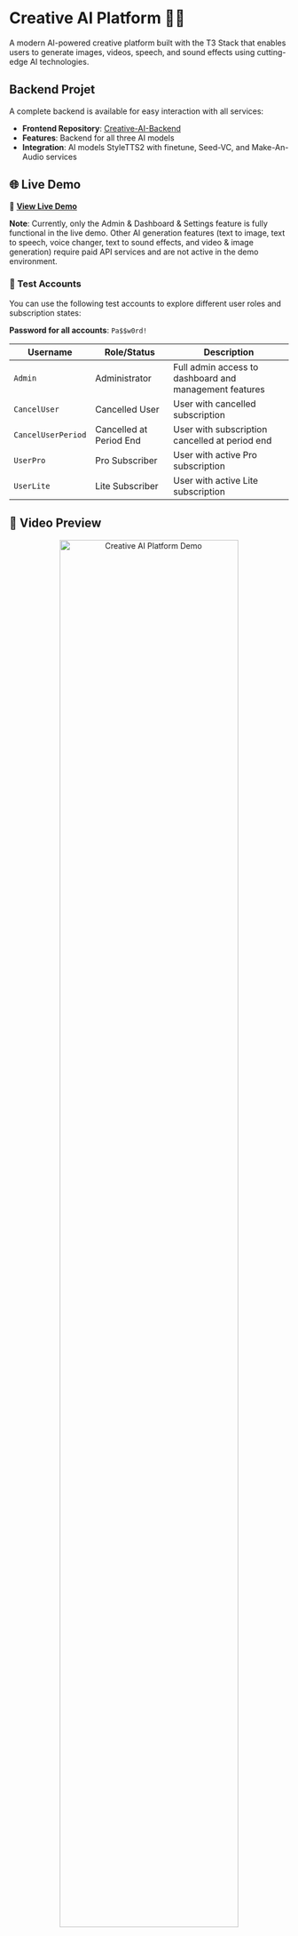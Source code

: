 # Creative AI Platform 🎨🤖

A modern AI-powered creative platform built with the T3 Stack that enables users to generate images, videos, speech, and sound effects using cutting-edge AI technologies.

## Backend Projet

A complete backend is available for easy interaction with all services:
- **Frontend Repository**: [Creative-AI-Backend](https://github.com/babdellghani/Creative-AI-Backend.git)
- **Features**: Backend for all three AI models
- **Integration**: AI models StyleTTS2 with finetune, Seed-VC, and Make-An-Audio services

## 🌐 Live Demo

🔗 **[View Live Demo](https://creative-ai-ab.vercel.app/)**

**Note**: Currently, only the Admin & Dashboard & Settings feature is fully functional in the live demo. Other AI generation features (text to image, text to speech, voice changer, text to sound effects, and video & image generation) require paid API services and are not active in the demo environment.

### 🔐 Test Accounts

You can use the following test accounts to explore different user roles and subscription states:

**Password for all accounts**: `Pa$$w0rd!`

| Username | Role/Status | Description |
|----------|-------------|-------------|
| `Admin` | Administrator | Full admin access to dashboard and management features |
| `CancelUser` | Cancelled User | User with cancelled subscription |
| `CancelUserPeriod` | Cancelled at Period End | User with subscription cancelled at period end |
| `UserPro` | Pro Subscriber | User with active Pro subscription |
| `UserLite` | Lite Subscriber | User with active Lite subscription |

## 🎥 Video Preview

<div align="center">
   <a href="https://www.youtube.com/watch?v=nZtE_hA7aMU">
      <img src="https://img.youtube.com/vi/nZtE_hA7aMU/maxresdefault.jpg" alt="Creative AI Platform Demo" width="80%">
   </a>
</div>

_Watch the full demo to see Creative AI Platform in action_

## 📸 Screenshots

### 🏠 Landing Page

<div align="center">
  <img src="public/ScreenShots/Landing Page Light.jpg" alt="Landing Page Light Mode" width="45%" />
  <img src="public/ScreenShots/Landing Page Dark.jpg" alt="Landing Page Dark Mode" width="45%" />
</div>

### 📊 Dashboard

<div align="center">
  <img src="public/ScreenShots/Dashboard Light.jpg" alt="Dashboard Light Mode" width="45%" />
  <img src="public/ScreenShots/Dashboard Dark.jpg" alt="Dashboard Dark Mode" width="45%" />
</div>

### 🎨 AI Content Generation

#### Image Generation

<div align="center">
  <img src="public/ScreenShots/Text to Image.jpg" alt="Text to Image Generation" width="70%" />
</div>

#### Video Generation

<div align="center">
  <img src="public/ScreenShots/Text & Image to Video.jpeg" alt="Text to Video Generation" width="45%" />
  <img src="public/ScreenShots/Text & Image to Video-1.jpeg" alt="Image to Video Generation" width="45%" />
</div>

#### Speech Synthesis

<div align="center">
  <img src="public/ScreenShots/Text to Speech Light.jpg" alt="Text to Speech Light Mode" width="45%" />
  <img src="public/ScreenShots/Text to Speech Dark.jpg" alt="Text to Speech Dark Mode" width="45%" />
</div>

#### Voice Transformation

<div align="center">
  <img src="public/ScreenShots/Voice Changer Light.jpg" alt="Voice Changer Light Mode" width="45%" />
  <img src="public/ScreenShots/Voice Changer Dark.jpg" alt="Voice Changer Dark Mode" width="45%" />
</div>

#### Sound Effects Generation

<div align="center">
  <img src="public/ScreenShots/Text to Sound Effect Light.jpg" alt="Sound Effects Light Mode" width="45%" />
  <img src="public/ScreenShots/Text to Sound Effect Dark.jpg" alt="Sound Effects Dark Mode" width="45%" />
</div>

### 🗂️ Media Library & Expore Gallery

<div align="center">
  <img src="public/ScreenShots/Media Library Light.jpg" alt="Media Library Light Mode" width="45%" />
  <img src="public/ScreenShots/Media Library Dark.jpg" alt="Media Library Dark Mode" width="45%" />
</div>

<div align="center">
  <img src="public/ScreenShots/Explore Gallery Light.jpg" alt="Explore Gallery Light Mode" width="45%" />
  <img src="public/ScreenShots/Explore Gallery Dark.jpg" alt="Explore Gallery Dark Mode" width="45%" />
</div>

### 👤 User Management

<div align="center">
  <img src="public/ScreenShots/Login.jpeg" alt="User Login" width="45%" />
  <img src="public/ScreenShots/Sign Up.jpeg" alt="User Registration" width="45%" />
</div>

<div align="center">
  <img src="public/ScreenShots/Settings.jpeg" alt="User Settings" width="45%" />
  <img src="public/ScreenShots/Billing .jpeg" alt="Billing Management" width="45%" />
</div>

### 🔧 Admin Dashboard

<div align="center">
  <img src="public/ScreenShots/Admin Analytics Dashboard.jpeg" alt="Admin Analytics" width="45%" />
  <img src="public/ScreenShots/Admin user management.jpeg" alt="Admin User Management" width="45%" />
</div>

<div align="center">
  <img src="public/ScreenShots/Admin Subscription Management.jpeg" alt="Admin Subscription Management" width="45%" />
  <img src="public/ScreenShots/Admin Settings Subscription Plans.jpeg" alt="Admin Subscription Plans" width="45%" />
</div>

<div align="center">
  <img src="public/ScreenShots/Admin System Settings.jpeg" alt="Admin System Settings" width="70%" />
</div>

### 🛠️ Development & API

<div align="center">
  <img src="public/ScreenShots/inngest .jpeg" alt="Inngest Background Jobs" width="45%" />
  <img src="public/ScreenShots/API text to video.jpeg" alt="API Text to Video" width="45%" />
</div>

<div align="center">
  <img src="public/ScreenShots/Api text to image .jpeg" alt="API Text to Image" width="45%" />
  <img src="public/ScreenShots/Api image to video.jpeg" alt="API Image to Video" width="45%" />
</div>

## ✨ Features

### 🎨 AI Content Generation

- **Image Generation**: Create stunning images using advanced AI models (Flux, Stability AI)
- **Video Generation**: Generate videos with AI-powered tools
- **Speech Synthesis**: Convert text to natural-sounding speech with custom voices
- **Sound Effects**: Generate custom sound effects for your projects

### 👤 User Management

- **Authentication**: Secure user authentication with NextAuth.js
- **User Profiles**: Personalized user accounts and settings
- **Subscription Management**: Stripe integration for premium features
- **Credit System**: Track and manage user credits for AI generations

### 📱 Modern Interface

- **Responsive Design**: Beautiful, mobile-first design with Tailwind CSS
- **Dark/Light Mode**: Theme switching with next-themes
- **Interactive Components**: Rich UI components with Radix UI
- **Real-time Updates**: Live generation status and progress tracking

### 🔧 Admin Features

- **Admin Dashboard**: Comprehensive admin panel for user and content management
- **Analytics**: Track usage statistics and user engagement
- **Content Moderation**: Review and manage generated content

## 🛠️ Tech Stack

### Frontend

- **Framework**: [Next.js 15](https://nextjs.org) with App Router
- **Styling**: [Tailwind CSS](https://tailwindcss.com) + [Radix UI](https://radix-ui.com)
- **State Management**: [Zustand](https://zustand-js.org)
- **Animations**: [Framer Motion](https://framer.com/motion)
- **Forms**: [React Hook Form](https://react-hook-form.com) + [Zod](https://zod.dev)

### Backend

- **Database**: [Prisma](https://prisma.io) with SQLite
- **Authentication**: [NextAuth.js](https://next-auth.js.org)
- **File Storage**: AWS S3 integration
- **Background Jobs**: [Inngest](https://inngest.com)
- **Payments**: [Stripe](https://stripe.com)

### AI Integration

- **Image Generation**: [fireworks.ai](https://fireworks.ai), Flux, Stability AI, PlayGround
- **Video Generation**: [Fal.ai](https://fal.ai), LTX Video, Kling Video
- **Speech Synthesis**: Custom TTS models
- **Voice Cloning**: SeedVC and StyleTTS2 integration

## 🚀 Getting Started

### Prerequisites

- Node.js 18+
- npm or yarn
- SQLite database

### Installation

1. **Clone the repository**

   ```bash
   git clone <repository-url>
   cd creative-ai
   ```

2. **Install dependencies**

   ```bash
   npm install
   ```

3. **Set up environment variables**
   Create a `.env` file in the root directory:

   ```env
   # Database
   DATABASE_URL="file:./prisma/db.sqlite"

   # NextAuth
   NEXTAUTH_SECRET="your-secret-key"
   NEXTAUTH_URL="http://localhost:3000"

   # Stripe
   STRIPE_SECRET_KEY="your-stripe-secret-key"
   STRIPE_WEBHOOK_SECRET="your-webhook-secret"

   # AWS S3
   AWS_ACCESS_KEY_ID="your-aws-access-key"
   AWS_SECRET_ACCESS_KEY="your-aws-secret-key"
   AWS_REGION="your-aws-region"
   AWS_BUCKET_NAME="your-bucket-name"

   # AI Services
   FAL_KEY="your-fal-api-key"
   FIREWORKS_API_KEY="your-fireworks-api-key"

   # Inngest
   INNGEST_EVENT_KEY="your-inngest-event-key"
   INNGEST_SIGNING_KEY="your-inngest-signing-key"
   ```

4. **Set up the database**

   ```bash
   npm run db:generate
   npm run db:seed
   ```

5. **Start the development server**

   ```bash
   npm run dev
   ```

6. **Start Inngest (for background jobs)**
   ```bash
   npm run inngest-dev
   ```

Visit [http://localhost:3000](http://localhost:3000) to see the application.

## 📝 Available Scripts

- `npm run dev` - Start development server with Turbo
- `npm run build` - Build the application for production
- `npm run start` - Start production server
- `npm run lint` - Run ESLint
- `npm run lint:fix` - Fix ESLint errors
- `npm run typecheck` - Run TypeScript type checking
- `npm run format:write` - Format code with Prettier
- `npm run db:generate` - Generate Prisma client and run migrations
- `npm run db:push` - Push schema changes to database
- `npm run db:studio` - Open Prisma Studio
- `npm run db:seed` - Seed the database with initial data

## 📁 Project Structure

```
src/
├── actions/          # Server actions for authentication, subscriptions, etc.
├── app/             # Next.js app router pages and API routes
│   ├── api/         # API endpoints
│   └── app/         # Application pages
├── components/      # React components
│   ├── client/      # Client-side components
│   ├── guest/       # Guest/public components
│   └── ui/          # Reusable UI components
├── hooks/           # Custom React hooks
├── inngest/         # Background job functions
├── lib/             # Utility libraries and configurations
├── schemas/         # Zod validation schemas
├── server/          # Server-side code and database
├── stores/          # Zustand state stores
├── types/           # TypeScript type definitions
└── utils/           # Utility functions
```

## 🎯 Key Features Explained

### Image Generation

The platform supports multiple AI image generation providers:

- **Flux**: High-quality image generation
- **Stability AI**: Various models for different use cases
- Custom prompts and style controls

### Video Generation

- AI-powered video creation
- Multiple output formats and resolutions
- Credit-based usage tracking

### Speech Synthesis

- Text-to-speech with natural voices
- Custom voice training and cloning
- Multiple language support

### Subscription System

- Stripe integration for payment processing
- Credit-based usage system
- Multiple subscription tiers

## 🔧 Configuration

### Database

The project uses Prisma with SQLite for development. For production, you can switch to PostgreSQL or MySQL by updating the `datasource` in `prisma/schema.prisma`.

### AI Services

Configure your AI service API keys in the environment variables. The platform supports:

- Fal.ai for image and video generation
- Fireworks for additional AI capabilities
- Custom TTS services

### File Storage

AWS S3 is used for storing generated media files. Configure your S3 bucket and credentials in the environment variables.

## � Environment Variables

For production deployment, make sure to set these Inngest environment variables:

```env
# Inngest Configuration (Required for Production)
INNGEST_EVENT_KEY=your_inngest_event_key_here
INNGEST_SIGNING_KEY=your_inngest_signing_key_here
```

**Important for Production**: 
- The `INNGEST_EVENT_KEY` is used for authenticating with Inngest services
- The `INNGEST_SIGNING_KEY` is required for webhook signature verification in production
- Without these variables, Inngest will try to connect to local development server (`127.0.0.1:8288`) which will fail in production

Get these keys from your [Inngest Dashboard](https://app.inngest.com/).

## �🚀 Deployment

### Vercel (Recommended)

1. Push your code to GitHub
2. Connect your repository to Vercel
3. Configure environment variables in Vercel dashboard
4. Deploy

### Manual Deployment

1. Build the application: `npm run build`
2. Set up your production database
3. Configure environment variables
4. Start the production server: `npm start`

## 🤝 Contributing

1. Fork the repository
2. Create a feature branch: `git checkout -b feature/amazing-feature`
3. Commit your changes: `git commit -m 'Add amazing feature'`
4. Push to the branch: `git push origin feature/amazing-feature`
5. Open a Pull Request

## 📄 License

This project is licensed under the MIT License - see the [LICENSE](LICENSE) file for details.

## 🆘 Support

If you need help or have questions:

- Open an issue on GitHub

---

Built with Abdelghani Bougalla
